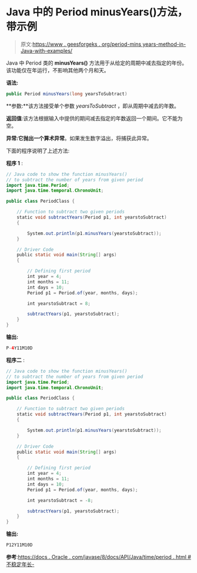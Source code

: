 # Java 中的 Period minusYears()方法，带示例

> 原文:[https://www . geesforgeks . org/period-mins years-method-in-Java-with-examples/](https://www.geeksforgeeks.org/period-minusyears-method-in-java-with-examples/)

Java 中 Period 类的 **minusYears()** 方法用于从给定的周期中减去指定的年份。该功能仅在年运行，不影响其他两个月和天。

**语法:**

```java
public Period minusYears(long yearsToSubtract)
```

**参数:**该方法接受单个参数 *yearsToSubtract* ，即从周期中减去的年数。

**返回值**:该方法根据输入中提供的期间减去指定的年数返回一个期间。它不能为空。

**异常:**它抛出一个**算术异常**。如果发生数字溢出，将捕获此异常。

下面的程序说明了上述方法:

**程序 1** :

```java
// Java code to show the function minusYears()
// to subtract the number of years from given period
import java.time.Period;
import java.time.temporal.ChronoUnit;

public class PeriodClass {

    // Function to subtract two given periods
    static void subtractYears(Period p1, int yearstoSubtract)
    {

        System.out.println(p1.minusYears(yearstoSubtract));
    }

    // Driver Code
    public static void main(String[] args)
    {

        // Defining first period
        int year = 4;
        int months = 11;
        int days = 10;
        Period p1 = Period.of(year, months, days);

        int yearstoSubtract = 8;

        subtractYears(p1, yearstoSubtract);
    }
}
```

**输出:**

```java
P-4Y11M10D

```

**程序二** :

```java
// Java code to show the function minusYears()
// to subtract the number of years from given period
import java.time.Period;
import java.time.temporal.ChronoUnit;

public class PeriodClass {

    // Function to subtract two given periods
    static void subtractYears(Period p1, int yearstoSubtract)
    {

        System.out.println(p1.minusYears(yearstoSubtract));
    }

    // Driver Code
    public static void main(String[] args)
    {

        // Defining first period
        int year = 4;
        int months = 11;
        int days = 10;
        Period p1 = Period.of(year, months, days);

        int yearstoSubtract = -8;

        subtractYears(p1, yearstoSubtract);
    }
}
```

**输出:**

```java
P12Y11M10D

```

**参考**:[https://docs . Oracle . com/javase/8/docs/API/Java/time/period . html #不稳定年长-](https://docs.oracle.com/javase/8/docs/api/java/time/Period.html#minusYears-long-)